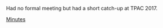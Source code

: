 
Had no formal meeting but had a short catch-up at TPAC 2017.

[Minutes](https://pad.w3ctag.org/p/2017-11-10-minutes.md)
